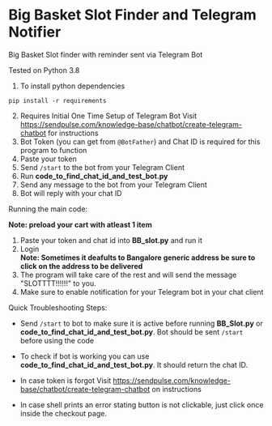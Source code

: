 # Big Basket Slot Finder and Telegram Notifier
Big Basket Slot finder with reminder sent via Telegram Bot

Tested on Python 3.8

1. To install python dependencies
```
pip install -r requirements
```
2. Requires Initial One Time Setup of Telegram Bot Visit https://sendpulse.com/knowledge-base/chatbot/create-telegram-chatbot for instructions
3. Bot Token (you can get from ```@BotFather```) and Chat ID is required for this program to function
4. Paste your token 
5. Send ```/start``` to the bot from your Telegram Client
6. Run **code_to_find_chat_id_and_test_bot.py**
7. Send any message to the bot from your Telegram Client
8. Bot will reply with your chat ID

Running the main code:  

**Note: preload your cart with atleast 1 item**

1. Paste your token and chat id into **BB_slot.py** and run it
2. Login   
**Note: Sometimes it deafults to Bangalore generic address be sure to click on the address to be delivered**
3. The program will take care of the rest and will send the message "SLOTTTT!!!!!!" to you. 
4. Make sure to enable notification for your Telegram bot in your chat client

Quick Troubleshooting Steps:  

 - Send ```/start``` to bot to make sure it is active before running **BB_Slot.py** or **code_to_find_chat_id_and_test_bot.py**. Bot should be sent ```/start``` before using the code

 - To check if bot is working you can use **code_to_find_chat_id_and_test_bot.py**. It should return the chat ID.

 - In case token is forgot  Visit https://sendpulse.com/knowledge-base/chatbot/create-telegram-chatbot on instructions 

 - In case shell prints an error stating button is not clickable, just click once inside the checkout page.
 
